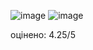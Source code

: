 ![image](https://github.com/MykhailoRp/Laboratory_works/assets/121835146/a9e91c5c-8866-4409-8bef-c8edd9cffac8)
![image](https://github.com/MykhailoRp/Laboratory_works/assets/121835146/15f06ee5-6fca-47d6-a4cf-1cedd36f4ade)

оцінено: 4.25/5
